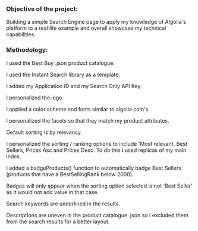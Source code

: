 ### Objective of the project:

Building a simple Search Engine page to apply my knowledge of Algolia's platform to a real life example and overall showcase my technical capabilities.

### Methodology:

I used the Best Buy .json product catalogue.

I used the Instant Search library as a template.

I added my Application ID and my Search Only API Key.

I personalized the logo.

I applied a color scheme and fonts similar to algolia.com's.

I personalized the facets so that they match my product attributes.

Default sorting is by relevancy.

I personalized the sorting / ranking options to include 'Most relevant, Best Sellers, Prices Asc and Prices Desc. To do this I used replicas of my main index.

I added a badgeProducts() function to automatically badge Best Sellers (products that have a BestSellingRank below 2000).

Badges will only appear when the sorting option selected is not 'Best Seller' as it would not add value in that case.

Search keywords are underlined in the results.

Descriptions are uneven in the product catalogue .json so I excluded them from the search results for a better layout.
